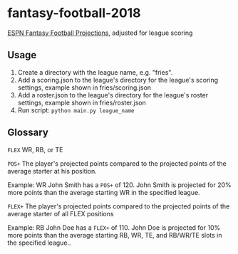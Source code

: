 # fantasy-football-2018
[ESPN Fantasy Football Projections](http://games.espn.com/ffl/tools/projections?&startIndex=40), adjusted for league scoring

## Usage
1. Create a directory with the league name, e.g. "fries".
2. Add a scoring.json to the league's directory for the league's scoring settings, example shown in fries/scoring.json
3. Add a roster.json to the league's directory for the league's roster settings, example shown in fries/roster.json
3. Run script:
`python main.py league_name`

## Glossary
`FLEX` WR, RB, or TE

`POS+` The player's projected points compared to the projected points of the average starter at his position. 

Example:
  WR John Smith has a `POS+` of 120. John Smith is projected for 20% more points than the average starting WR in the specified league.
 
 `FLEX+` The player's projected points compared to the projected points of the average starter of all FLEX positions
 
Example:
  RB John Doe has a `FLEX+` of 110. John Doe is projected for 10% more points than the average starting RB, WR, TE, and RB/WR/TE slots in the specified league..
